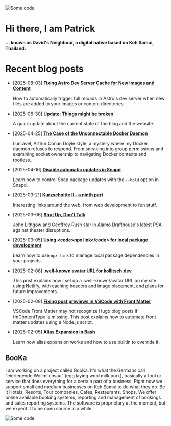 ![][header1]

# Hi there, I am Patrick

**... known as David's Neighbour, a digital native based on Koh Samui, Thailand.**

# Recent blog posts
<!-- KOLLITSCH:START -->
- [2025-08-03] **[Fixing Astro Dev Server Cache for New Images and Content](https://kollitsch.dev/blog/undefined/)**

  How to automatically trigger full reloads in Astro&#39;s dev server when new files are added to your images or content directories.
- [2025-06-30] **[Update: Things might be broken](https://kollitsch.dev/blog/undefined/)**

  A quick update about the current state of the blog and the website.
- [2025-04-25] **[The Case of the Unconnectable Docker Daemon](https://kollitsch.dev/blog/undefined/)**

  I unravel, Arthur Conan Doyle style, a mystery where my Docker daemon refuses to respond. From sneaking into group permissions and examining socket ownership to navigating Docker contexts and rootless...
- [2025-04-16] **[Disable automatic updates in Snapd](https://kollitsch.dev/blog/undefined/)**

  Learn how to control Snap package updates with the `--hold` option in Snapd.
- [2025-03-21] **[Kurzschnitte II - a ninth part](https://kollitsch.dev/blog/undefined/)**

  Interesting links around the web, from web development to fun stuff.
- [2025-03-06] **[Shut Up, Don&#39;t Talk](https://kollitsch.dev/blog/undefined/)**

  John Lithgow and Geoffrey Rush star in Alamo Drafthouse&#39;s latest PSA against theater disruptions.
- [2025-03-05] **[Using &lt;code&gt;npx link&lt;/code&gt; for local package development](https://kollitsch.dev/blog/undefined/)**

  Learn how to use `npx link` to manage local package dependencies in your projects.
- [2025-02-08] **[.well-known avatar URL for kollitsch.dev](https://kollitsch.dev/blog/undefined/)**

  This post explains how I set up a .well-known/avatar URL on my site using Netlify, with caching headers and image placement, and plans for future improvements.
- [2025-02-08] **[Fixing post previews in VSCode with Front Matter](https://kollitsch.dev/blog/undefined/)**

  VSCode Front Matter may not recognize Hugo blog posts if fmContentType is missing. This post explains how to automate front matter updates using a Node.js script.
- [2025-02-05] **[Alias Expansion in Bash](https://kollitsch.dev/blog/undefined/)**

  Learn how alias expansion works and how to use builtin to override it.<!-- KOLLITSCH:END -->

## BooKa

I am working on a project called BooKa. It's what the Germans call "eierlegende Wollmilchsau" (egg laying wool milk pork), basically a tool or service that does everything for a certain part of a business. Right now we support small and medium businesses on Koh Samui to do what they do. Be it Hotels, Resorts, Tour companies, Cafes, Restaurants, Shops. We offer online available booking systems, reporting and management of bookings and sales reporting systems. The software is proprietary at the moment, but we expect it to be open source in a while.

![][header3]

[header1]: https://raw.githubusercontent.com/davidsneighbour/davidsneighbour/master/static/header1.jpg "Some code."
[header3]: https://raw.githubusercontent.com/davidsneighbour/davidsneighbour/master/static/header3.jpg "Some code."


